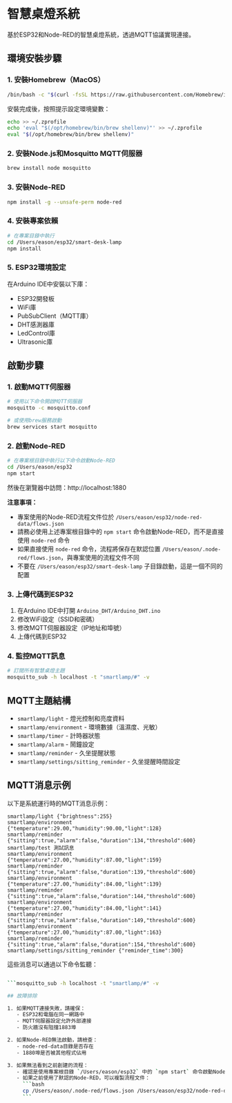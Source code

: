 # 智慧桌燈系統

基於ESP32和Node-RED的智慧桌燈系統，透過MQTT協議實現連接。

## 環境安裝步驟

### 1. 安裝Homebrew（MacOS）

```bash
/bin/bash -c "$(curl -fsSL https://raw.githubusercontent.com/Homebrew/install/HEAD/install.sh)"
```

安裝完成後，按照提示設定環境變數：

```bash
echo >> ~/.zprofile
echo 'eval "$(/opt/homebrew/bin/brew shellenv)"' >> ~/.zprofile
eval "$(/opt/homebrew/bin/brew shellenv)"
```

### 2. 安裝Node.js和Mosquitto MQTT伺服器

```bash
brew install node mosquitto
```

### 3. 安裝Node-RED

```bash
npm install -g --unsafe-perm node-red
```

### 4. 安裝專案依賴

```bash
# 在專案目錄中執行
cd /Users/eason/esp32/smart-desk-lamp
npm install
```

### 5. ESP32環境設定

在Arduino IDE中安裝以下庫：
- ESP32開發板
- WiFi庫
- PubSubClient（MQTT庫）
- DHT感測器庫
- LedControl庫
- Ultrasonic庫

## 啟動步驟

### 1. 啟動MQTT伺服器

```bash
# 使用以下命令開啟MQTT伺服器
mosquitto -c mosquitto.conf

# 或使用brew服務啟動
brew services start mosquitto
```

### 2. 啟動Node-RED

```bash
# 在專案根目錄中執行以下命令啟動Node-RED
cd /Users/eason/esp32
npm start
```

然後在瀏覽器中訪問：http://localhost:1880

**注意事項：**
- 專案使用的Node-RED流程文件位於 `/Users/eason/esp32/node-red-data/flows.json`
- 請務必使用上述專案根目錄中的 `npm start` 命令啟動Node-RED，而不是直接使用 `node-red` 命令
- 如果直接使用 `node-red` 命令，流程將保存在默認位置 `/Users/eason/.node-red/flows.json`，與專案使用的流程文件不同
- 不要在 `/Users/eason/esp32/smart-desk-lamp` 子目錄啟動，這是一個不同的配置

### 3. 上傳代碼到ESP32

1. 在Arduino IDE中打開 `Arduino_DHT/Arduino_DHT.ino`
2. 修改WiFi設定（SSID和密碼）
3. 修改MQTT伺服器設定（IP地址和埠號）
4. 上傳代碼到ESP32

### 4. 監控MQTT訊息

```bash
# 訂閱所有智慧桌燈主題
mosquitto_sub -h localhost -t "smartlamp/#" -v
```

## MQTT主題結構

- `smartlamp/light` - 燈光控制和亮度資料
- `smartlamp/environment` - 環境數據（溫濕度、光敏）
- `smartlamp/timer` - 計時器狀態
- `smartlamp/alarm` - 鬧鐘設定
- `smartlamp/reminder` - 久坐提醒狀態
- `smartlamp/settings/sitting_reminder` - 久坐提醒時間設定

## MQTT消息示例

以下是系統運行時的MQTT消息示例：

```
smartlamp/light {"brightness":255}
smartlamp/environment {"temperature":29.00,"humidity":90.00,"light":128}
smartlamp/reminder {"sitting":true,"alarm":false,"duration":134,"threshold":600}
smartlamp/test 測試訊息
smartlamp/environment {"temperature":27.00,"humidity":87.00,"light":159}
smartlamp/reminder {"sitting":true,"alarm":false,"duration":139,"threshold":600}
smartlamp/environment {"temperature":27.00,"humidity":84.00,"light":139}
smartlamp/reminder {"sitting":true,"alarm":false,"duration":144,"threshold":600}
smartlamp/environment {"temperature":27.00,"humidity":84.00,"light":141}
smartlamp/reminder {"sitting":true,"alarm":false,"duration":149,"threshold":600}
smartlamp/environment {"temperature":27.00,"humidity":87.00,"light":163}
smartlamp/reminder {"sitting":true,"alarm":false,"duration":154,"threshold":600}
smartlamp/settings/sitting_reminder {"reminder_time":300}
```

這些消息可以通過以下命令監聽：
```bash

```mosquitto_sub -h localhost -t "smartlamp/#" -v

## 故障排除

1. 如果MQTT連接失敗，請確保：
   - ESP32和電腦在同一網路中
   - MQTT伺服器設定允許外部連接
   - 防火牆沒有阻擋1883埠

2. 如果Node-RED無法啟動，請檢查：
   - node-red-data目錄是否存在
   - 1880埠是否被其他程式佔用

3. 如果無法看到之前創建的流程：
   - 確認是使用專案根目錄 `/Users/eason/esp32` 中的 `npm start` 命令啟動Node-RED
   - 如果之前使用了默認的Node-RED，可以複製流程文件：
     ```bash
     cp /Users/eason/.node-red/flows.json /Users/eason/esp32/node-red-data/
     ```
